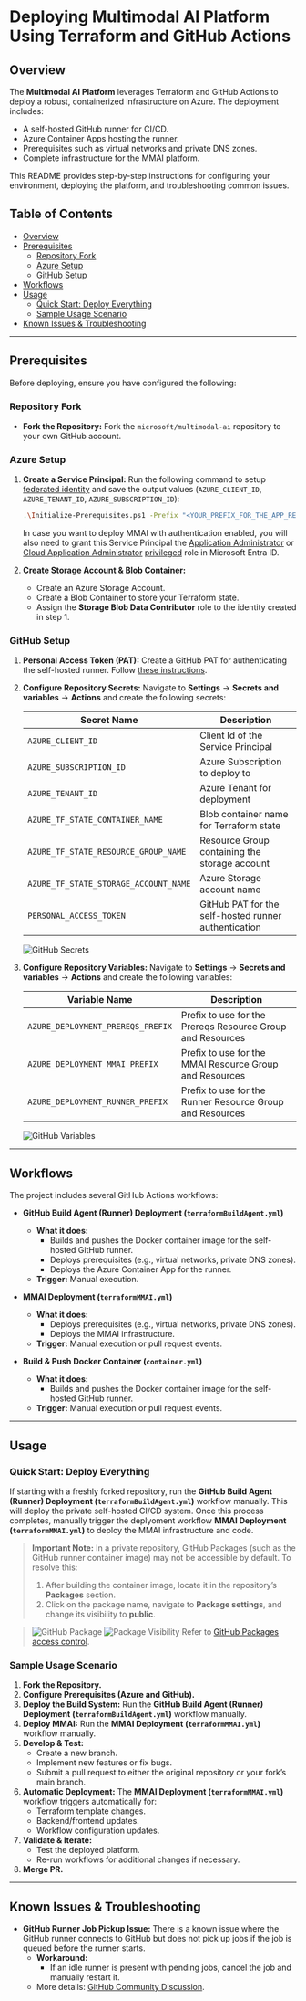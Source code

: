 # Deploying Multimodal AI Platform Using Terraform and GitHub Actions

## Overview

The **Multimodal AI Platform** leverages Terraform and GitHub Actions to deploy a robust, containerized infrastructure on Azure. The deployment includes:
- A self-hosted GitHub runner for CI/CD.
- Azure Container Apps hosting the runner.
- Prerequisites such as virtual networks and private DNS zones.
- Complete infrastructure for the MMAI platform.

This README provides step-by-step instructions for configuring your environment, deploying the platform, and troubleshooting common issues.

## Table of Contents

- [Overview](#overview)
- [Prerequisites](#prerequisites)
  - [Repository Fork](#repository-fork)
  - [Azure Setup](#azure-setup)
  - [GitHub Setup](#github-setup)
- [Workflows](#workflows)
- [Usage](#usage)
  - [Quick Start: Deploy Everything](#quick-start-deploy-everything)
  - [Sample Usage Scenario](#sample-usage-scenario)
- [Known Issues & Troubleshooting](#known-issues--troubleshooting)

---

## Prerequisites

Before deploying, ensure you have configured the following:

### Repository Fork

- **Fork the Repository:**
  Fork the `microsoft/multimodal-ai` repository to your own GitHub account.

### Azure Setup

1. **Create a Service Principal:**
   Run the following command to setup [federated identity](https://docs.github.com/en/actions/security-for-github-actions/security-hardening-your-deployments/configuring-openid-connect-in-azure) and save the output values (`AZURE_CLIENT_ID`, `AZURE_TENANT_ID`, `AZURE_SUBSCRIPTION_ID`):

   ```bash
   .\Initialize-Prerequisites.ps1 -Prefix "<YOUR_PREFIX_FOR_THE_APP_REGISTRATION>"
   ```
   In case you want to deploy MMAI with authentication enabled, you will also need to grant this Service Principal the [Application Administrator](https://learn.microsoft.com/en-us/entra/identity/role-based-access-control/permissions-reference?utm_source=chatgpt.com#application-administrator) or [Cloud Application Administrator](https://learn.microsoft.com/en-us/entra/identity/role-based-access-control/permissions-reference?utm_source=chatgpt.com#cloud-application-administrator) [privileged](https://learn.microsoft.com/en-us/entra/identity/role-based-access-control/privileged-roles-permissions?tabs=admin-center#which-roles-and-permissions-are-privileged) role in Microsoft Entra ID.

2. **Create Storage Account & Blob Container:**

   - Create an Azure Storage Account.
   - Create a Blob Container to store your Terraform state.
   - Assign the **Storage Blob Data Contributor** role to the identity created in step 1.

### GitHub Setup

1. **Personal Access Token (PAT):**
   Create a GitHub PAT for authenticating the self-hosted runner. Follow [these instructions](https://learn.microsoft.com/en-us/azure/container-apps/tutorial-ci-cd-runners-jobs?pivots=container-apps-jobs-self-hosted-ci-cd-github-actions&tabs=bash#get-a-github-personal-access-token).

2. **Configure Repository Secrets:**
   Navigate to **Settings** → **Secrets and variables** → **Actions** and create the following secrets:

   | Secret Name                             | Description                                               |
   | --------------------------------------- | --------------------------------------------------------- |
   | `AZURE_CLIENT_ID`                       | Client Id of the Service Principal                        |
   | `AZURE_SUBSCRIPTION_ID`                 | Azure Subscription to deploy to                           |
   | `AZURE_TENANT_ID`                       | Azure Tenant for deployment                               |
   | `AZURE_TF_STATE_CONTAINER_NAME`         | Blob container name for Terraform state                   |
   | `AZURE_TF_STATE_RESOURCE_GROUP_NAME`    | Resource Group containing the storage account             |
   | `AZURE_TF_STATE_STORAGE_ACCOUNT_NAME`   | Azure Storage account name                                |
   | `PERSONAL_ACCESS_TOKEN`                 | GitHub PAT for the self-hosted runner authentication      |

   ![GitHub Secrets](../../docs/images/deployment/gh_secrets.png)

3. **Configure Repository Variables:**
   Navigate to **Settings** → **Secrets and variables** → **Actions** and create the following variables:

   | Variable Name                           | Description                                                |
   | --------------------------------------- | -----------------------------------------------------------|
   | `AZURE_DEPLOYMENT_PREREQS_PREFIX`       | Prefix to use for the Prereqs Resource Group and Resources |
   | `AZURE_DEPLOYMENT_MMAI_PREFIX`          | Prefix to use for the MMAI Resource Group and Resources    |
   | `AZURE_DEPLOYMENT_RUNNER_PREFIX`        | Prefix to use for the Runner Resource Group and Resources  |

   ![GitHub Variables](../../docs/images/deployment/gh_variables.png)
---

## Workflows

The project includes several GitHub Actions workflows:

- **GitHub Build Agent (Runner) Deployment (`terraformBuildAgent.yml`)**
  - **What it does:**
    - Builds and pushes the Docker container image for the self-hosted GitHub runner.
    - Deploys prerequisites (e.g., virtual networks, private DNS zones).
    - Deploys the Azure Container App for the runner.
  - **Trigger:** Manual execution.

- **MMAI Deployment (`terraformMMAI.yml`)**
  - **What it does:**
    - Deploys prerequisites (e.g., virtual networks, private DNS zones).
    - Deploys the MMAI infrastructure.
  - **Trigger:** Manual execution or pull request events.

- **Build & Push Docker Container (`container.yml`)**
  - **What it does:**
    - Builds and pushes the Docker container image for the self-hosted GitHub runner.
  - **Trigger:** Manual execution or pull request events.

---

## Usage

### Quick Start: Deploy Everything

If starting with a freshly forked repository, run the **GitHub Build Agent (Runner) Deployment (`terraformBuildAgent.yml`)** workflow manually. This will deploy the private self-hosted CI/CD system. Once this process completes, manually trigger the deplyoment workflow **MMAI Deployment (`terraformMMAI.yml`)** to deploy the MMAI infrastructure and code.

> **Important Note:**
> In a private repository, GitHub Packages (such as the GitHub runner container image) may not be accessible by default.
> To resolve this:
> 1. After building the container image, locate it in the repository’s **Packages** section.
> 2. Click on the package name, navigate to **Package settings**, and change its visibility to **public**.

> ![GitHub Package](../../docs/images/deployment/gh_package.png)
> ![Package Visibility](../../docs/images/deployment/gh_package_visibility.png)
> Refer to [GitHub Packages access control](https://docs.github.com/en/packages/learn-github-packages/configuring-a-packages-access-control-and-visibility#configuring-access-to-packages-for-your-personal-account).

### Sample Usage Scenario

1. **Fork the Repository.**
2. **Configure Prerequisites (Azure and GitHub).**
3. **Deploy the Build System:** Run the **GitHub Build Agent (Runner) Deployment (`terraformBuildAgent.yml`)** workflow manually.
4. **Deploy MMAI:** Run the **MMAI Deployment (`terraformMMAI.yml`)** workflow manually.
5. **Develop & Test:**
   - Create a new branch.
   - Implement new features or fix bugs.
   - Submit a pull request to either the original repository or your fork’s main branch.
6. **Automatic Deployment:**
   The **MMAI Deployment (`terraformMMAI.yml`)** workflow triggers automatically for:
   - Terraform template changes.
   - Backend/frontend updates.
   - Workflow configuration updates.
7. **Validate & Iterate:**
   - Test the deployed platform.
   - Re-run workflows for additional changes if necessary.
8. **Merge PR.**
---

## Known Issues & Troubleshooting

- **GitHub Runner Job Pickup Issue:**
  There is a known issue where the GitHub runner connects to GitHub but does not pick up jobs if the job is queued before the runner starts.
  - **Workaround:**
    - If an idle runner is present with pending jobs, cancel the job and manually restart it.
  - More details: [GitHub Community Discussion](https://github.com/orgs/community/discussions/120813).

